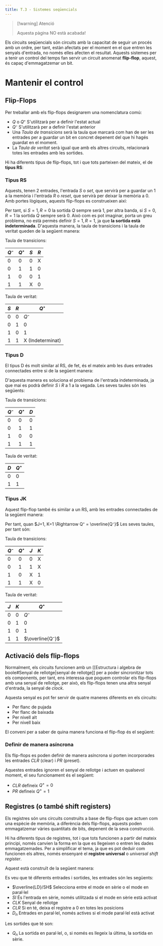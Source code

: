```yaml
---
title: T.3 - Sistemes seqüencials
---
```


> [!warning] Atenció
> 
> Aquesta pàgina NO està acabada!

Els circuits seqüencials són circuits amb la capacitat de seguir un procés amb un ordre, per tant, estàn afectats per el moment en el que entren les senyals d'entrada, no només elles afecten el resultat.
Aquests sistemes per a tenir un control del temps fan servir un circuit anomenat **flip-flop**, aquest, és capaç d'emmagatzemar un bit.

# Mantenir el control
## Flip-Flops
Per treballar amb els flip-flops designarem una nomenclatura comú:
- $Q$ o $Q⁺$ S'utilitzarà per a definir l'estat actual
- $Q⁻$ S'utilitzarà per a definir l'estat anterior
- Una *Taula de transicions* serà la taula que marcarà com han de ser les entrades per a guardar un bit en concret depenent del que hi hagés guardat en el moment.
- La *Taula de veritat* serà igual que amb els altres circuits, relacionarà totes les entrades amb les sortides.

Hi ha diferents tipus de flip-flops, tot i que tots parteixen del mateix, el de **tipus RS**:
### Tipus RS
Aquests, tenen 2 entrades, l'entrada $S$ o *set*, que servirà per a guardar un 1 a la memòria i l'entrada $R$ o *reset*, que servirà per deixar la memòria a 0.
Amb portes lògiques, aquests flip-flops es construeixen així:

Per tant, si $S=1, R=0$ la sortida $Q$ sempre serà 1, per altra banda, si $S=0, R=1$ la sortida $Q$ sempre serà 0.
Això com es pot imaginar, porta un greu problema, no està permès definir $S = 1, R= 1$, ja que **la sortida està indeterminada**.
D'aquesta manera, la taula de transicions i la taula de veritat queden de la següent manera:

Taula de transicions:

| $Q⁻$ | $Q⁺$ | $S$ | $R$ |
| ---- | ---- | --- | --- |
| 0    | 0    | 0   | X   |
| 0    | 1    | 1   | 0   |
| 1    | 0    | 0   | 1   |
| 1    | 1    | X   | 0   |

Taula de veritat:

| $S$ | $R$ | $Q⁺$             |
| --- | --- | ---------------- |
| 0   | 0   | $Q⁻$             |
| 0   | 1   | 0                |
| 1   | 0   | 1                |
| 1   | 1   | X (Indeterminat) |
### Tipus D
El tipus D és molt similar al RS, de fet, és el mateix amb les dues entrades connectades entre si de la següent manera:

D'aquesta manera es soluciona el problema de l'entrada indeterminada, ja que mai es podrà definir $S$ i $R$ a 1 a la vegada.
Les seves taules són les següents:

Taula de transicions:

| $Q⁻$ | $Q⁺$ | $D$ |
| ---- | ---- | --- |
| 0    | 0    | 0   |
| 0    | 1    | 1   |
| 1    | 0    | 0   |
| 1    | 1    | 1   |

Taula de veritat:

| $D$ | $Q⁺$ |
| --- | ---- |
| 0   | 0    |
| 1   | 1    |
### Tipus JK
Aquest flip-flop també és similar a un RS, amb les entrades connectades de la següent manera:

Per tant, quan $J=1, K=1 \Rightarrow Q⁺ = \overline{Q⁻}$ 
Les seves taules, per tant són:

Taula de transicions:

| $Q⁻$ | $Q⁺$ | $J$ | $K$ |
| ---- | ---- | --- | --- |
| 0    | 0    | 0   | X   |
| 0    | 1    | 1   | X   |
| 1    | 0    | X   | 1   |
| 1    | 1    | X   | 0   |

Taula de veritat:

| $J$ | $K$ | $Q⁺$            |
| --- | --- | --------------- |
| 0   | 0   | $Q⁻$            |
| 0   | 1   | 0               |
| 1   | 0   | 1               |
| 1   | 1   | $\overline{Q⁻}$ |
## Activació dels flip-flops
Normalment, els circuits funcionen amb un [[Estructura i algebra de boole#Senyal de rellotge|senyal de rellotge]] per a poder sincronitzar tots els components, per tant, ens interessa que poguem controlar els flip-flops amb una senyal de rellotge, per això, els flip-flops tenen una altra senyal d'entrada, la senyal de *clock*.

Aquesta senyal es pot fer servir de quatre maneres diferents en els circuits:
- Per flanc de pujada
- Per flanc de baixada
- Per nivell alt
- Per nivell baix

El conveni per a saber de quina manera funciona el flip-flop és el següent:

### Definir de manera asíncrona
Els flip-flops es poden definir de manera asíncrona si porten incorporades les entrades $CLR$ (clear) i $PR$ (preset).

Aquestes entrades ignoren el senyal de rellotge i actuen en qualsevol moment, el seu funcionament és el següent:
- $CLR$ defineix $Q^+ = 0$
- $PR$ defineix $Q^+=1$

## Registres (o també shift registers)
Els registres són uns circuits construïts a base de flip-flops que actuen com una espècie de memòria, a diferència dels flip-flops, aquests poden emmagatzemar vàries quantitats de bits, depenent de la seva construcció.

Hi ha diferents tipus de registres, tot i que tots funcionen a partir del mateix principi, només canvien la forma en la que es llegeixen o entren les dades emmagatzemades.
Per a simplificar el tema, ja que es pot deduir com funcionen els altres, només ensenyaré el **registre universal** o *universal shift register*.

Aquest està construït de la següent manera:

Es veu que té diferents entrades i sortides, les entrades són les següents:
- $\overline{LD}/SH$ Selecciona entre el mode en sèrie o el mode en paral·lel
- $SI$ És l'entrada en sèrie, només utilitzada si el mode en sèrie està activat
- $CLK$ Senyal de rellotge
- $CLR$ Si en té, deixa el registre a 0 en totes les posicions
- $D_n$ Entrades en paral·lel, només actives si el mode paral·lel està activat

Les sortides que té son:
- $Q_n$ La sortida en paral·lel, o, si només es llegeix la última, la sortida en sèrie.
